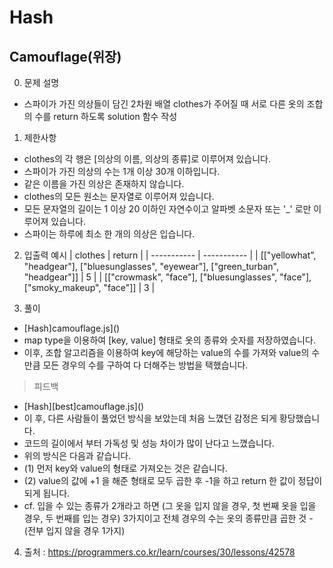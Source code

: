 # Hash

## Camouflage(위장)

0. 문제 설명

- 스파이가 가진 의상들이 담긴 2차원 배열 clothes가 주어질 때 서로 다른 옷의 조합의 수를 return 하도록 solution 함수 작성

1. 제한사항

- clothes의 각 행은 [의상의 이름, 의상의 종류]로 이루어져 있습니다.
- 스파이가 가진 의상의 수는 1개 이상 30개 이하입니다.
- 같은 이름을 가진 의상은 존재하지 않습니다.
- clothes의 모든 원소는 문자열로 이루어져 있습니다.
- 모든 문자열의 길이는 1 이상 20 이하인 자연수이고 알파벳 소문자 또는 '_' 로만 이루어져 있습니다.
- 스파이는 하루에 최소 한 개의 의상은 입습니다.

2. 입출력 예시
   | clothes | return |
   | ----------- | ----------- |
   | [["yellowhat", "headgear"], ["bluesunglasses", "eyewear"], ["green_turban", "headgear"]] | 5 |
   | [["crowmask", "face"], ["bluesunglasses", "face"], ["smoky_makeup", "face"]] | 3 |

3. 풀이

- [Hash]camouflage.js]()
- map type을 이용하여 [key, value] 형태로 옷의 종류와 숫자를 저장하였습니다.
- 이후, 조합 알고리즘을 이용하여 key에 해당하는 value의 수를 가져와 value의 수만큼 모든 경우의 수를 구하여 다 더해주는 방법을 택했습니다.

> 피드백

- [Hash][best]camouflage.js]()
- 이 후, 다른 사람들이 풀었던 방식을 보았는데 처음 느꼈던 감정은 되게 황당했습니다.
- 코드의 길이에서 부터 가독성 및 성능 차이가 많이 난다고 느꼈습니다.
- 위의 방식은 다음과 같습니다.
- (1) 먼저 key와 value의 형태로 가져오는 것은 같습니다.
- (2) value의 값에 +1 을 해준 형태로 모두 곱한 후 -1을 하고 return 한 값이 정답이 되게 됩니다.
- cf. 입을 수 있는 종류가 2개라고 하면 (그 옷을 입지 않을 경우, 첫 번째 옷을 입을 경우, 두 번째를 입는 경우) 3가지이고 전체 경우의 수는 옷의 종류만큼 곱한 것 - (전부 입지 않을 경우 1가지)

4. 출처 : https://programmers.co.kr/learn/courses/30/lessons/42578